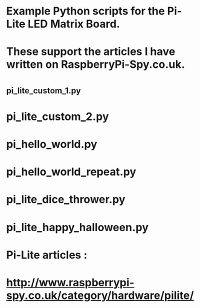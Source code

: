 # Example Python scripts for the Pi-Lite LED Matrix Board.
# These support the articles I have written on RaspberryPi-Spy.co.uk.
#
## pi_lite_custom_1.py
# pi_lite_custom_2.py
# pi_hello_world.py
# pi_hello_world_repeat.py
# pi_lite_dice_thrower.py
# pi_lite_happy_halloween.py
#
# Pi-Lite articles :
# http://www.raspberrypi-spy.co.uk/category/hardware/pilite/